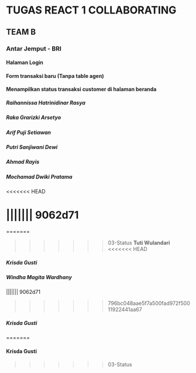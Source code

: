 # TUGAS REACT 1 COLLABORATING
## TEAM B 
### Antar Jemput - BRI
#### Halaman Login 
#### Form transaksi baru (Tanpa table agen) 
#### Menampilkan status transaksi customer di halaman beranda
##### Raihannissa Hatrinidinar Rasya
##### Raka Grarizki Arsetyo
##### Arif Puji Setiawan
##### Putri Sanjiwani Dewi
##### Ahmad Rayis
##### Mochamad Dwiki Pratama
<<<<<<< HEAD

||||||| 9062d71
=======

=======
>>>>>>> 03-Status
**Tuti Wulandari**
<<<<<<< HEAD

##### Krisda Gusti
##### Windha Magita Wardhany
||||||| 9062d71
>>>>>>> 796bc048aae5f7a500fad972f50011922441aa67

##### Krisda Gusti
=======
#### Krisda Gusti
>>>>>>> 03-Status
